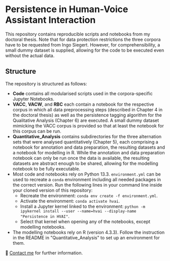 # Persistence in Human-Voice Assistant Interaction

This repository contains reproducible scripts and notebooks from my doctoral thesis. Note that for data protection restrictions the three corpora have to be requested from Ingo Siegert. However, for comprehensibility, a small dummy dataset is supplied, allowing for the code to be executed even without the actual data.

## Structure

The repository is structured as follows:

- **Code** contains all modularised scripts used in the corpora-specific Jupyter Notebooks.
- **VACC**, **VACW**, and **RBC** each contain a notebook for the respective corpus in which all data preprocessing steps (described in Chapter 4 in the doctoral thesis) as well as the persistence tagging algorithm for the Qualitative Analysis (Chapter 6) are executed. A small dummy dataset mimicking the VACC corpus is provided so that at least the notebook for this corpus can be run. 
- **Quantitative_Analysis** contains subdirectories for the three alternation sets that were analysed quantitatively (Chapter 5), each comprising a notebook for annotation and data preparation, the resulting datasets and a notebook for modelling in R. While the annotation and data preparation notebook can only be run once the data is available, the resulting datasets are abstract enough to be shared, allowing for the modelling notebook to be fully executable.
- Most code and notebooks rely on Python 13.3. `environment.yml` can be used to recreate a `conda` environment including all needed packages in the correct version. Run the following lines in your command line inside your cloned version of this repository:
    - Recreate the environment: `conda env create -f environment.yml`.
    - Activate the environment: `conda activate hvai`.
    - Install a Jupyter kernel linked to the environment: `python -m ipykernel install --user --name=hvai --display-name "Persistence in HVAI"`.
    - Select that kernel when opening any of the notebooks, except modelling notebooks.
- The modelling notebooks rely on R (version 4.3.3). Follow the instruction in the README in "Quantitative_Analysis" to set up an environment for them.

📮 [Contact me](mailto:mail@yfrommherz.ch) for further information.
